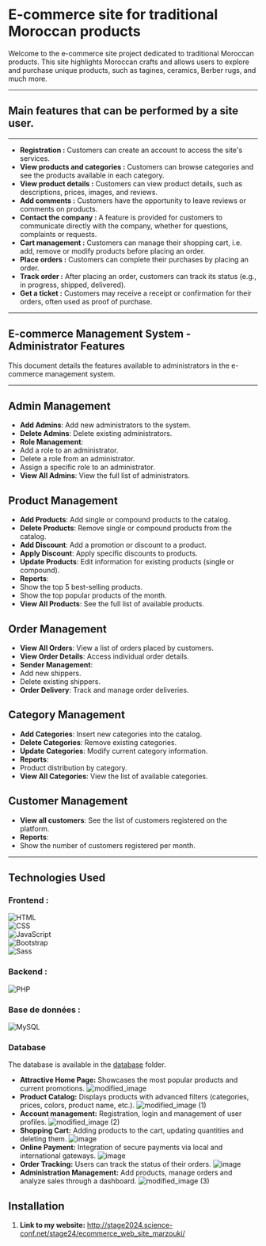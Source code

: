 # E-commerce site for traditional Moroccan products

Welcome to the e-commerce site project dedicated to traditional Moroccan products. This site highlights Moroccan crafts and allows users to explore and purchase unique products, such as tagines, ceramics, Berber rugs, and much more.

---

## Main features that can be performed by a site user.
---
- **Registration :** Customers can create an account to access the site's services.
- **View products and categories :** Customers can browse categories and see the products available in each category.
- **View product details :** Customers can view product details, such as descriptions, prices, images, and reviews.
- **Add comments :** Customers have the opportunity to leave reviews or comments on products.
- **Contact the company :** A feature is provided for customers to communicate directly with the company, whether for questions, complaints or requests.
- **Cart management :** Customers can manage their shopping cart, i.e. add, remove or modify products before placing an order.
- **Place orders :** Customers can complete their purchases by placing an order.
- **Track order :** After placing an order, customers can track its status (e.g., in progress, shipped, delivered).
- **Get a ticket :** Customers may receive a receipt or confirmation for their orders, often used as proof of purchase.
---
## E-commerce Management System - Administrator Features
This document details the features available to administrators in the e-commerce management system.

---

## Admin Management

- **Add Admins**: Add new administrators to the system.
- **Delete Admins**: Delete existing administrators.
- **Role Management**:
- Add a role to an administrator.
- Delete a role from an administrator.
- Assign a specific role to an administrator.
- **View All Admins**: View the full list of administrators.



## Product Management

- **Add Products**: Add single or compound products to the catalog.
- **Delete Products**: Remove single or compound products from the catalog.
- **Add Discount**: Add a promotion or discount to a product.
- **Apply Discount**: Apply specific discounts to products.
- **Update Products**: Edit information for existing products (single or compound).
- **Reports**:
- Show the top 5 best-selling products.
- Show the top popular products of the month.
- **View All Products**: See the full list of available products.


## Order Management

- **View All Orders**: View a list of orders placed by customers.
- **View Order Details**: Access individual order details.
- **Sender Management**:
- Add new shippers.
- Delete existing shippers.
- **Order Delivery**: Track and manage order deliveries.


## Category Management

- **Add Categories**: Insert new categories into the catalog.
- **Delete Categories**: Remove existing categories.
- **Update Categories**: Modify current category information.
- **Reports**:
- Product distribution by category.
- **View All Categories**: View the list of available categories.



## Customer Management

- **View all customers**: See the list of customers registered on the platform.
- **Reports**:
- Show the number of customers registered per month.

---

## Technologies Used

### Frontend : 
![HTML](https://img.shields.io/badge/-HTML-%23E34F26?style=flat-square&logo=html5&logoColor=ffffff)  
![CSS](https://img.shields.io/badge/-CSS-%231572B6?style=flat-square&logo=css3&logoColor=ffffff)  
![JavaScript](https://img.shields.io/badge/-JavaScript-%23F7DF1E?style=flat-square&logo=javascript&logoColor=000000)  
![Bootstrap](https://img.shields.io/badge/-Bootstrap-%23563D7C?style=flat-square&logo=bootstrap&logoColor=ffffff)  
![Sass](https://img.shields.io/badge/-Sass-%23CC6699?style=flat-square&logo=sass&logoColor=ffffff)
### Backend :
![PHP](https://img.shields.io/badge/-PHP-%23777BB4?style=flat-square&logo=php&logoColor=ffffff)
### Base de données :
![MySQL](https://img.shields.io/badge/-MySQL-%234479A1?style=flat-square&logo=mysql&logoColor=ffffff)

### Database

The database is available in the [database](.NaturelleShop) folder.


- **Attractive Home Page:** Showcases the most popular products and current promotions.
  ![modified_image](https://github.com/user-attachments/assets/8678c258-2410-424e-b24e-33c94145d6fa)
- **Product Catalog:** Displays products with advanced filters (categories, prices, colors, product name, etc.).
  ![modified_image (1)](https://github.com/user-attachments/assets/ca6ec81b-3ef3-4063-9ebe-23dbc97d0136)
- **Account management:** Registration, login and management of user profiles.
  ![modified_image (2)](https://github.com/user-attachments/assets/cd7b6fb5-3b50-4088-8b17-24399bffcefd)
- **Shopping Cart:** Adding products to the cart, updating quantities and deleting them.
  ![image](https://github.com/user-attachments/assets/8e58885a-f87c-4afb-86ab-51a74fc8566d)
- **Online Payment:** Integration of secure payments via local and international gateways.
  ![image](https://github.com/user-attachments/assets/3e349393-2ddb-40df-9d65-91a6a4bfa55e)
- **Order Tracking:** Users can track the status of their orders.
  ![image](https://github.com/user-attachments/assets/d3ecfb7f-b1d1-4c78-a8ae-552c336155fb)
- **Administration Management:** Add products, manage orders and analyze sales through a dashboard.
![modified_image (3)](https://github.com/user-attachments/assets/d4314437-9306-4881-b0b3-372b503cf12e)
## Installation

1. **Link to my website:**
   http://stage2024.science-conf.net/stage24/ecommerce_web_site_marzouki/

